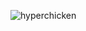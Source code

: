 ![hyperchicken](http://images2.wikia.nocookie.net/__cb20090822141316/en.futurama/images/c/cf/Hyper-Chicken.jpg "hyperchicken")
